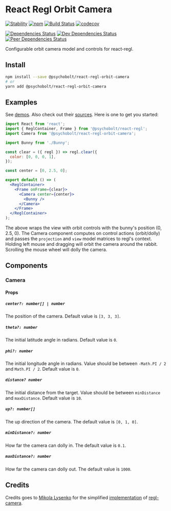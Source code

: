 # React Regl Orbit Camera

[![Stability](https://img.shields.io/badge/Stability-Experimental-Orange.svg)](https://nodejs.org/api/documentation.html#documentation_stability_index)
[![npm](https://img.shields.io/npm/v/@psychobolt/react-regl-orbit-camera.svg)](https://www.npmjs.com/package/@psychobolt/react-regl-orbit-camera)
[![Build Status](https://travis-ci.org/psychobolt/react-regl.svg?branch=master)](https://travis-ci.org/psychobolt/react-regl)
[![codecov](https://codecov.io/gh/psychobolt/react-regl/branch/master/graph/badge.svg?flag=react-regl-orbit-camera)](https://codecov.io/gh/psychobolt/react-regl/tree/master/packages/react-regl-orbit-camera)

[![Dependencies Status](https://david-dm.org/psychobolt/react-regl/status.svg?path=packages/react-regl-orbit-camera)](https://david-dm.org/psychobolt/react-regl?path=packages/react-regl-orbit-camera)
[![Dev Dependencies Status](https://david-dm.org/psychobolt/react-regl/dev-status.svg?path=packages/react-regl-orbit-camera)](https://david-dm.org/psychobolt/react-regl?path=packages/react-regl-orbit-camera&type=dev)
[![Peer Dependencies Status](https://david-dm.org/psychobolt/react-regl/peer-status.svg?path=packages/react-regl-orbit-camera)](https://david-dm.org/psychobolt/react-regl?path=packages/react-regl-orbit-camera&type=peer)

Configurable orbit camera model and controls for react-regl.

## Install

```sh
npm install --save @psychobolt/react-regl-orbit-camera
# or
yarn add @psychobolt/react-regl-orbit-camera
```

## Examples

See [demos](https://psychobolt.github.io/react-regl/?selectedKind=packages%2Freact-regl-orbit-camera&selectedStory=Readme). Also check out their [sources](https://github.com/psychobolt/react-regl/blob/master/stories/packages/react-regl-orbit-camera). Here is one to get you started:

```jsx
import React from 'react';
import { ReglContainer, Frame } from '@psychobolt/react-regl';
import Camera from '@psychobolt/react-regl-orbit-camera';

import Bunny from './Bunny';

const clear = ({ regl }) => regl.clear({
  color: [0, 0, 0, 1],
});

const center = [0, 2.5, 0];

export default () => (
  <ReglContainer>
    <Frame onFrame={clear}>
      <Camera center={center}>
        <Bunny />
      </Camera>
    </Frame>
  </ReglContainer>
);
```

The above wraps the view with orbit controls with the bunny's position (0, 2.5, 0). The Camera component computes on control actions (orbit/dolly) and passes the ```projection``` and ```view``` model matrices to regl's context. Holding left mouse and dragging will orbit the camera around the rabbit. Scrolling the mouse wheel will dolly the camera.

## Components

### Camera

#### Props

##### ```center?: number[] | number```

The position of the camera. Default value is ```[3, 3, 3]```.

##### ```theta?: number```

The initial latitude angle in radians. Default value is ```0```.

##### ```phi?: number```

The initial longitude angle in radians. Value should be between ```-Math.PI / 2``` and ```Math.PI / 2```. Default value is ```0```.

##### ```distance? number```

The initial distance from the target. Value should be between ```minDistance``` and ```maxDistance```. Default value is ```10```.

##### ```up?: number[]```

The up direction of the camera. The default value is ```[0, 1, 0]```.

##### ```minDistance?: number```

How far the camera can dolly in. The default value is ```0.1```.

##### ```maxDistance?: number```

How far the camera can dolly out. The default value is ```1000```.

## Credits

Credits goes to [Mikola Lysenko](https://github.com/mikolalysenko) for the simplified [implementation](https://github.com/regl-project/regl/blob/master/example/util/camera.js) of [regl-camera](https://github.com/regl-project/regl-camera).